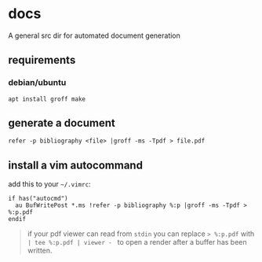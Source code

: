 # docs

A general src dir for automated document generation


## requirements

### debian/ubuntu
```
apt install groff make
```

## generate a document

```
refer -p bibliography <file> |groff -ms -Tpdf > file.pdf
```

## install a vim autocommand

add this to your `~/.vimrc`:
```
if has("autocmd")
  au BufWritePost *.ms !refer -p bibliography %:p |groff -ms -Tpdf > %:p.pdf
endif
```
> if your pdf viewer can read from `stdin` you can replace `> %:p.pdf` with `| tee %:p.pdf | viewer - ` to open a render after a buffer has been written.
